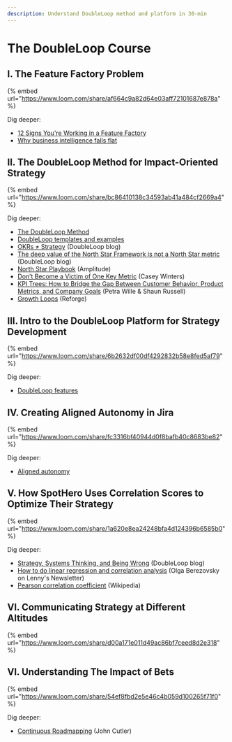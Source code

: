 ```yaml
---
description: Understand DoubleLoop method and platform in 30-min
---
```


# The DoubleLoop Course

## I. The Feature Factory Problem

{% embed url="https://www.loom.com/share/af664c9a82d64e03aff72101687e878a" %}

Dig deeper:

* [12 Signs You're Working in a Feature Factory](https://medium.com/@johnpcutler/12-signs-youre-working-in-a-feature-factory-44a5b938d6a2)
* [Why business intelligence falls flat](https://blog.doubleloop.app/why-dashboards-fall-flat/)

## II. The DoubleLoop Method for Impact-Oriented Strategy

{% embed url="https://www.loom.com/share/bc86410138c34593ab41a484cf2669a4" %}

Dig deeper:

* [The DoubleLoop Method](https://doubleloop.app/method)
* [DoubleLoop templates and examples](https://doubleloop.app/method)
* [OKRs ≠ Strategy](https://blog.doubleloop.app/okrs-strategy/) (DoubleLoop blog)
* [The deep value of the North Star Framework is not a North Star metric](https://blog.doubleloop.app/the-deep-value-of-the-north-star-framework-is-not-a-north-star-metric/) (DoubleLoop blog)
* [North Star Playbook](https://amplitude.com/books/north-star) (Amplitude)
* [Don’t Become a Victim of One Key Metric](measure/dedicated-outbound-ips.md) (Casey Winters)
* [KPI Trees: How to Bridge the Gap Between Customer Behavior, Product Metrics, and Company Goals](https://www.petra-wille.com/blog/kpi-trees-how-to-bridge-the-gap-between-customer-behavior-product-metrics-and-company-goals) (Petra Wille & Shaun Russell)
* [Growth Loops](https://www.reforge.com/blog/growth-loops) (Reforge)

## III. Intro to the DoubleLoop Platform for Strategy Development

{% embed url="https://www.loom.com/share/6b2632df00df4292832b58e8fed5af79" %}

Dig deeper:

* [DoubleLoop features](https://doubleloop.app/features)

## IV. Creating Aligned Autonomy in Jira

{% embed url="https://www.loom.com/share/fc3316bf40944d0f8bafb40c8683be82" %}

Dig deeper:

* [Aligned autonomy](https://peerspectivegmbh.medium.com/aligned-autonomy-what-is-it-and-how-may-i-adopt-it-a4f8775371d9)



## V. How SpotHero Uses Correlation Scores to Optimize Their Strategy

{% embed url="https://www.loom.com/share/1a620e8ea24248bfa4d124396b6585b0" %}

Dig deeper:

* [Strategy, Systems Thinking, and Being Wrong](https://blog.doubleloop.app/strategy-systems-thinking-and-being-wrong/) (DoubleLoop blog)
* [How to do linear regression and correlation analysis](https://www.lennysnewsletter.com/p/linear-regression-and-correlation-analysis) (Olga Berezovsky on Lenny's Newsletter)
* [Pearson correlation coefficient](https://en.wikipedia.org/wiki/Pearson\_correlation\_coefficient) (Wikipedia)

## VI. Communicating Strategy at Different Altitudes

{% embed url="https://www.loom.com/share/d00a171e011d49ac86bf7ceed8d2e318" %}

## VI. Understanding The Impact of Bets

{% embed url="https://www.loom.com/share/54ef8fbd2e5e46c4b059d100265f71f0" %}

Dig deeper:

* [Continuous Roadmapping](https://cutlefish.substack.com/p/tbm-2152-continuous-roadmapping) (John Cutler)
